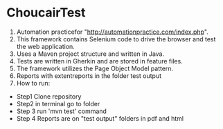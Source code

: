 # ChoucairTest

1. Automation practicefor "http://automationpractice.com/index.php".
2. This framework contains Selenium code to drive the browser and test the web application.
3. Uses a Maven project structure and written in Java.
4. Tests are written in Gherkin and are stored in feature files.
5. The framework utilizes the Page Object Model pattern.
6. Reports with extentreports in the folder test output
7. How to run: 
  - Step1 Clone repository
  - Step2 in terminal go to folder
  - Step 3 run 'mvn test' command
  - Step 4 Reports are on "test output" folders in pdf and html
